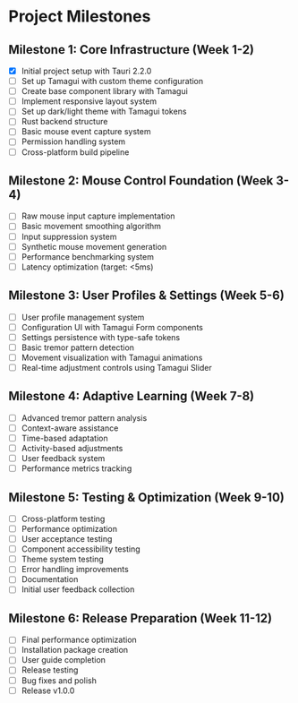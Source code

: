 # Project Milestones

## Milestone 1: Core Infrastructure (Week 1-2)
- [x] Initial project setup with Tauri 2.2.0
- [ ] Set up Tamagui with custom theme configuration
- [ ] Create base component library with Tamagui
- [ ] Implement responsive layout system
- [ ] Set up dark/light theme with Tamagui tokens
- [ ] Rust backend structure
- [ ] Basic mouse event capture system
- [ ] Permission handling system
- [ ] Cross-platform build pipeline

## Milestone 2: Mouse Control Foundation (Week 3-4)
- [ ] Raw mouse input capture implementation
- [ ] Basic movement smoothing algorithm
- [ ] Input suppression system
- [ ] Synthetic mouse movement generation
- [ ] Performance benchmarking system
- [ ] Latency optimization (target: <5ms)

## Milestone 3: User Profiles & Settings (Week 5-6)
- [ ] User profile management system
- [ ] Configuration UI with Tamagui Form components
- [ ] Settings persistence with type-safe tokens
- [ ] Basic tremor pattern detection
- [ ] Movement visualization with Tamagui animations
- [ ] Real-time adjustment controls using Tamagui Slider

## Milestone 4: Adaptive Learning (Week 7-8)
- [ ] Advanced tremor pattern analysis
- [ ] Context-aware assistance
- [ ] Time-based adaptation
- [ ] Activity-based adjustments
- [ ] User feedback system
- [ ] Performance metrics tracking

## Milestone 5: Testing & Optimization (Week 9-10)
- [ ] Cross-platform testing
- [ ] Performance optimization
- [ ] User acceptance testing
- [ ] Component accessibility testing
- [ ] Theme system testing
- [ ] Error handling improvements
- [ ] Documentation
- [ ] Initial user feedback collection

## Milestone 6: Release Preparation (Week 11-12)
- [ ] Final performance optimization
- [ ] Installation package creation
- [ ] User guide completion
- [ ] Release testing
- [ ] Bug fixes and polish
- [ ] Release v1.0.0 